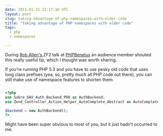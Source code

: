 ```yaml
---
date: 2011-01-31 22:17:16 UTC
layout: post
slug: taking-advantage-of-php-namespaces-with-older-code
title: "Taking advantage of PHP namespaces with older code"
tags:
  - php
  - namespaces

---
```

<p>During <a href="http://akrabat.com/">Rob Allen's </a>ZF2 talk at <a href="http://conference.phpbenelux.eu/2011/">PHPBenelux</a> an audience member shouted this really useful tip, which I thought was worth sharing.</p>

<p>If you're running PHP 5.3 and you have to use pesky old code that uses long class prefixes (yea, so, pretty much all PHP code out there), you can still make use of namespace features to shorten them.</p>

```php

<?php
use Sabre_DAV_Auth_Backend_PDO as AuthBackend;
use Zend_Controller_Action_Helper_AutoComplete_Abstract as AutoComplete;

$backend = new AuthBackend();
?>

```

<p>Might have been super obvious to most of you, but it just hadn't occurred to me.</p>
